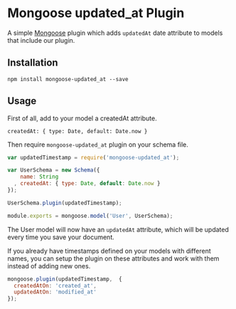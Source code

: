 Mongoose updated_at Plugin
==========================

A simple [Mongoose](https://github.com/LearnBoost/mongoose) plugin which adds
`updatedAt` date attribute to models that include our plugin.

## Installation

`npm install mongoose-updated_at --save`

## Usage

First of all, add to your model a createdAt attribute.

`createdAt: { type: Date, default: Date.now }`

Then require `mongoose-updated_at` plugin on your schema file.

```javascript
var updatedTimestamp = require('mongoose-updated_at');

var UserSchema = new Schema({
    name: String
  , createdAt: { type: Date, default: Date.now }
});

UserSchema.plugin(updatedTimestamp);

module.exports = mongoose.model('User', UserSchema);
```

The User model will now have an `updatedAt` attribute, which will be updated
every time you save your document.


If you already have timestamps defined on your models with different names, you
can setup the plugin on these attributes and work with them instead of adding
new ones.

```javascript
mongoose.plugin(updatedTimestamp,  {
  createdAtOn: 'created_at',
  updatedAtOn: 'modified_at'
});
```
